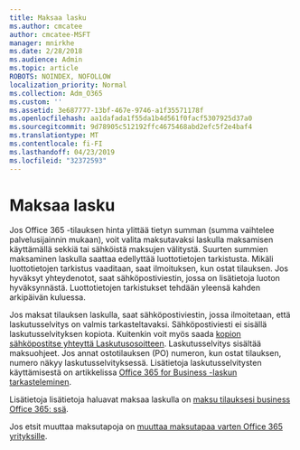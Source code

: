 ```yaml
---
title: Maksaa lasku
ms.author: cmcatee
author: cmcatee-MSFT
manager: mnirkhe
ms.date: 2/28/2018
ms.audience: Admin
ms.topic: article
ROBOTS: NOINDEX, NOFOLLOW
localization_priority: Normal
ms.collection: Adm_O365
ms.custom: ''
ms.assetid: 3e687777-13bf-467e-9746-a1f35571178f
ms.openlocfilehash: aa1dafada1f55da1b4d561f0facf5307925d37a0
ms.sourcegitcommit: 9d78905c512192ffc4675468abd2efc5f2e4baf4
ms.translationtype: MT
ms.contentlocale: fi-FI
ms.lasthandoff: 04/23/2019
ms.locfileid: "32372593"
---
```

# <a name="pay-by-invoice"></a>Maksaa lasku

Jos Office 365 -tilauksen hinta ylittää tietyn summan (summa vaihtelee palvelusijainnin mukaan), voit valita maksutavaksi laskulla maksamisen käyttämällä sekkiä tai sähköistä maksujen välitystä. Suurten summien maksaminen laskulla saattaa edellyttää luottotietojen tarkistusta. Mikäli luottotietojen tarkistus vaaditaan, saat ilmoituksen, kun ostat tilauksen. Jos hyväksyt yhteydenotot, saat sähköpostiviestin, jossa on lisätietoja luoton hyväksynnästä. Luottotietojen tarkistukset tehdään yleensä kahden arkipäivän kuluessa.
  
Jos maksat tilauksen laskulla, saat sähköpostiviestin, jossa ilmoitetaan, että laskutusselvitys on valmis tarkasteltavaksi. Sähköpostiviesti ei sisällä laskutusselvityksen kopiota. Kuitenkin voit myös saada [kopion sähköpostitse yhteyttä Laskutusosoitteen](https://support.office.com/article/734f4aab-df2d-4e9b-8cb1-691910bde216). Laskutusselvitys sisältää maksuohjeet. Jos annat ostotilauksen (PO) numeron, kun ostat tilauksen, numero näkyy laskutusselvityksessä. Lisätietoja laskutusselvitysten käyttämisestä on artikkelissa [Office 365 for Business -laskun tarkasteleminen](https://support.office.com/article/2ae3ea58-4fce-4592-91d6-46e9ae3ec218).
  
Lisätietoja lisätietoja haluavat maksaa laskulla on [maksu tilauksesi business Office 365: ssä](https://support.office.com/article/734f4aab-df2d-4e9b-8cb1-691910bde216).
  
Jos etsit muuttaa maksutapoja on [muuttaa maksutapaa varten Office 365 yrityksille](https://support.office.com/article/8652f539-3123-4a8f-b9bd-6aa2f0e0372d).
  

